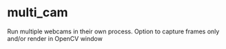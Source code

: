 # multi_cam
Run multiple webcams in their own process. Option to capture frames only and/or render in OpenCV window
